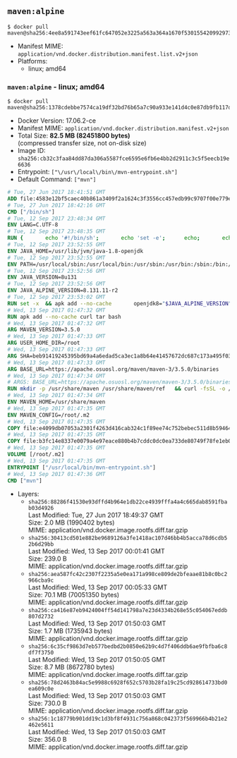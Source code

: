 ## `maven:alpine`

```console
$ docker pull maven@sha256:4ee8a591743eef61fc647052e3225a563a364a1670f53015542099297391fc80
```

-	Manifest MIME: `application/vnd.docker.distribution.manifest.list.v2+json`
-	Platforms:
	-	linux; amd64

### `maven:alpine` - linux; amd64

```console
$ docker pull maven@sha256:1378cdebbe7574ca19df32bd76b65a7c90a933e141d4c0e87db9fb117d3bf501
```

-	Docker Version: 17.06.2-ce
-	Manifest MIME: `application/vnd.docker.distribution.manifest.v2+json`
-	Total Size: **82.5 MB (82451800 bytes)**  
	(compressed transfer size, not on-disk size)
-	Image ID: `sha256:cb32c3faa84dd87da306a5587fce6595e6fb6e4bb2d2911c3c5f5eecb19e6636`
-	Entrypoint: `["\/usr\/local\/bin\/mvn-entrypoint.sh"]`
-	Default Command: `["mvn"]`

```dockerfile
# Tue, 27 Jun 2017 18:41:51 GMT
ADD file:4583e12bf5caec40b861a3409f2a1624c3f3556cc457edb99c9707f00e779e45 in / 
# Tue, 27 Jun 2017 18:42:16 GMT
CMD ["/bin/sh"]
# Tue, 12 Sep 2017 23:48:34 GMT
ENV LANG=C.UTF-8
# Tue, 12 Sep 2017 23:48:35 GMT
RUN { 		echo '#!/bin/sh'; 		echo 'set -e'; 		echo; 		echo 'dirname "$(dirname "$(readlink -f "$(which javac || which java)")")"'; 	} > /usr/local/bin/docker-java-home 	&& chmod +x /usr/local/bin/docker-java-home
# Tue, 12 Sep 2017 23:52:55 GMT
ENV JAVA_HOME=/usr/lib/jvm/java-1.8-openjdk
# Tue, 12 Sep 2017 23:52:55 GMT
ENV PATH=/usr/local/sbin:/usr/local/bin:/usr/sbin:/usr/bin:/sbin:/bin:/usr/lib/jvm/java-1.8-openjdk/jre/bin:/usr/lib/jvm/java-1.8-openjdk/bin
# Tue, 12 Sep 2017 23:52:56 GMT
ENV JAVA_VERSION=8u131
# Tue, 12 Sep 2017 23:52:56 GMT
ENV JAVA_ALPINE_VERSION=8.131.11-r2
# Tue, 12 Sep 2017 23:53:02 GMT
RUN set -x 	&& apk add --no-cache 		openjdk8="$JAVA_ALPINE_VERSION" 	&& [ "$JAVA_HOME" = "$(docker-java-home)" ]
# Wed, 13 Sep 2017 01:47:32 GMT
RUN apk add --no-cache curl tar bash
# Wed, 13 Sep 2017 01:47:32 GMT
ARG MAVEN_VERSION=3.5.0
# Wed, 13 Sep 2017 01:47:33 GMT
ARG USER_HOME_DIR=/root
# Wed, 13 Sep 2017 01:47:33 GMT
ARG SHA=beb91419245395bd69a4a6edad5ca3ec1a8b64e41457672dc687c173a495f034
# Wed, 13 Sep 2017 01:47:33 GMT
ARG BASE_URL=https://apache.osuosl.org/maven/maven-3/3.5.0/binaries
# Wed, 13 Sep 2017 01:47:34 GMT
# ARGS: BASE_URL=https://apache.osuosl.org/maven/maven-3/3.5.0/binaries MAVEN_VERSION=3.5.0 SHA=beb91419245395bd69a4a6edad5ca3ec1a8b64e41457672dc687c173a495f034 USER_HOME_DIR=/root
RUN mkdir -p /usr/share/maven /usr/share/maven/ref   && curl -fsSL -o /tmp/apache-maven.tar.gz ${BASE_URL}/apache-maven-${MAVEN_VERSION}-bin.tar.gz   && echo "${SHA}  /tmp/apache-maven.tar.gz" | sha256sum -c -   && tar -xzf /tmp/apache-maven.tar.gz -C /usr/share/maven --strip-components=1   && rm -f /tmp/apache-maven.tar.gz   && ln -s /usr/share/maven/bin/mvn /usr/bin/mvn
# Wed, 13 Sep 2017 01:47:34 GMT
ENV MAVEN_HOME=/usr/share/maven
# Wed, 13 Sep 2017 01:47:35 GMT
ENV MAVEN_CONFIG=/root/.m2
# Wed, 13 Sep 2017 01:47:35 GMT
COPY file:e4099db07053a2301f4263d416cab324c1f89ee74c752bebec511d8b59464cb6 in /usr/local/bin/mvn-entrypoint.sh 
# Wed, 13 Sep 2017 01:47:35 GMT
COPY file:b3fc14e8337e0079a4e97eace880b4b7cddc0dc0ea733de80749f78fe1eb089a in /usr/share/maven/ref/ 
# Wed, 13 Sep 2017 01:47:35 GMT
VOLUME [/root/.m2]
# Wed, 13 Sep 2017 01:47:35 GMT
ENTRYPOINT ["/usr/local/bin/mvn-entrypoint.sh"]
# Wed, 13 Sep 2017 01:47:36 GMT
CMD ["mvn"]
```

-	Layers:
	-	`sha256:88286f41530e93dffd4b964e1db22ce4939fffa4a4c665dab8591fbab03d4926`  
		Last Modified: Tue, 27 Jun 2017 18:49:37 GMT  
		Size: 2.0 MB (1990402 bytes)  
		MIME: application/vnd.docker.image.rootfs.diff.tar.gzip
	-	`sha256:30413cd501e882be9689126a3fe1418ac107d46bb4b5acca78d6cdb52b6d29bb`  
		Last Modified: Wed, 13 Sep 2017 00:01:41 GMT  
		Size: 239.0 B  
		MIME: application/vnd.docker.image.rootfs.diff.tar.gzip
	-	`sha256:aea587fc42c2307f2235a5e0ea171a998ce809de2bfeaae81b8c0bc2966cba9c`  
		Last Modified: Wed, 13 Sep 2017 00:05:33 GMT  
		Size: 70.1 MB (70051350 bytes)  
		MIME: application/vnd.docker.image.rootfs.diff.tar.gzip
	-	`sha256:ca416e87eb9424004ff54d141798a7e23d4334b268e55c054067eddb807d2732`  
		Last Modified: Wed, 13 Sep 2017 01:50:03 GMT  
		Size: 1.7 MB (1735943 bytes)  
		MIME: application/vnd.docker.image.rootfs.diff.tar.gzip
	-	`sha256:6c35cf9863d7eb577bedbd2b0850e62b9c4d7f406ddb6ae9fbfba6c8df7f3750`  
		Last Modified: Wed, 13 Sep 2017 01:50:05 GMT  
		Size: 8.7 MB (8672780 bytes)  
		MIME: application/vnd.docker.image.rootfs.diff.tar.gzip
	-	`sha256:78d2463b84ac5e9988c6928f652c5703b28fa19c25cd928614733bd0ea609c0e`  
		Last Modified: Wed, 13 Sep 2017 01:50:03 GMT  
		Size: 730.0 B  
		MIME: application/vnd.docker.image.rootfs.diff.tar.gzip
	-	`sha256:1c18779b901dd19c1d3bf8f4931c756a868c042373f569966b4b21e2462e5611`  
		Last Modified: Wed, 13 Sep 2017 01:50:03 GMT  
		Size: 356.0 B  
		MIME: application/vnd.docker.image.rootfs.diff.tar.gzip
